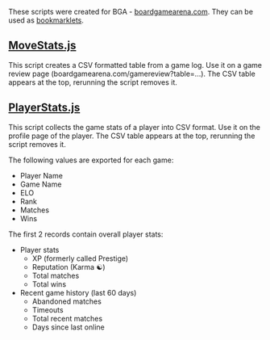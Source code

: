 These scripts were created for BGA - [boardgamearena.com](https://boardgamearena.com). They can be used as [bookmarklets](https://en.wikipedia.org/wiki/Bookmarklet).

## [MoveStats.js](MoveStats.js)

This script creates a CSV formatted table from a game log. Use it on a game review page (boardgamearena.com/gamereview?table=...). The CSV table appears at the top, rerunning the script removes it.

## [PlayerStats.js](PlayerStats.js)

This script collects the game stats of a player into CSV format. Use it on the profile page of the player. The CSV table appears at the top, rerunning the script removes it.

The following values are exported for each game:
- Player Name
- Game Name
- ELO
- Rank
- Matches
- Wins

The first 2 records contain overall player stats:
- Player stats
    - XP (formerly called Prestige)
    - Reputation (Karma ☯)
    - Total matches
    - Total wins
- Recent game history (last 60 days)
    - Abandoned matches
    - Timeouts
    - Total recent matches
    - Days since last online
